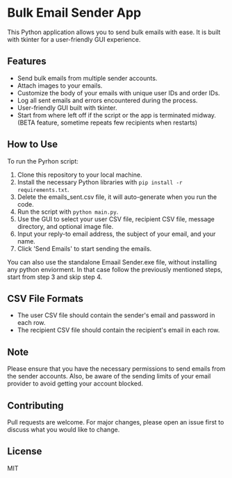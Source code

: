 # Bulk Email Sender App

This Python application allows you to send bulk emails with ease. It is built with tkinter for a user-friendly GUI experience.

## Features

- Send bulk emails from multiple sender accounts.
- Attach images to your emails.
- Customize the body of your emails with unique user IDs and order IDs.
- Log all sent emails and errors encountered during the process.
- User-friendly GUI built with tkinter.
- Start from where left off if the script or the app is terminated midway. (BETA feature, sometime repeats few recipients when restarts)

## How to Use

To run the Pyrhon script:
1. Clone this repository to your local machine.
2. Install the necessary Python libraries with `pip install -r requirements.txt`.
3. Delete the emails_sent.csv file, it will auto-generate when you run the code.
4. Run the script with `python main.py`.
5. Use the GUI to select your user CSV file, recipient CSV file, message directory, and optional image file.
6. Input your reply-to email address, the subject of your email, and your name.
7. Click 'Send Emails' to start sending the emails.

You can also use the standalone Emaail Sender.exe file, without installing any python enviorment. In that case follow the previously mentioned steps, start from step 3 and skip step 4. 

## CSV File Formats

- The user CSV file should contain the sender's email and password in each row.
- The recipient CSV file should contain the recipient's email in each row.

## Note

Please ensure that you have the necessary permissions to send emails from the sender accounts. Also, be aware of the sending limits of your email provider to avoid getting your account blocked.

## Contributing

Pull requests are welcome. For major changes, please open an issue first to discuss what you would like to change.

## License

MIT

